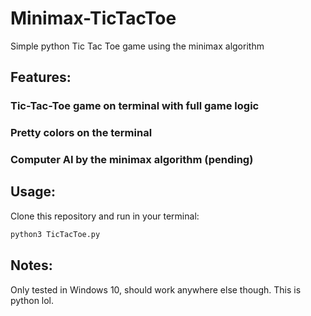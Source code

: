 # Minimax-TicTacToe
Simple python Tic Tac Toe game using the minimax algorithm

## Features:
### Tic-Tac-Toe game on terminal with full game logic
### Pretty colors on the terminal
### Computer AI by the minimax algorithm (pending)

## Usage:
Clone this repository and run in your terminal:
```python
python3 TicTacToe.py
```

## Notes:
Only tested in Windows 10, should work anywhere else though. This is python lol.
